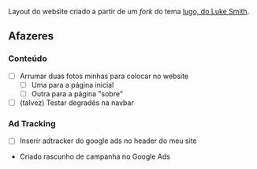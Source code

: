 Layout do website criado a partir de um _fork_ do tema [lugo, do Luke Smith](https://github.com/paulorssalves/lugo).

## Afazeres

### Conteúdo

- [ ] Arrumar duas fotos minhas para colocar no website
	- [ ] Uma para a página inicial
	- [ ] Outra para a página "sobre"
- [ ] (talvez) Testar degradês na navbar

### Ad Tracking

- [ ] Inserir adtracker do google ads no header do meu site
+ Criado rascunho de campanha no Google Ads 
